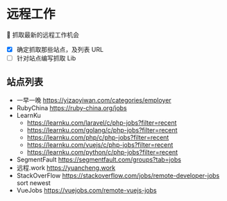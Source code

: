 # 远程工作
:newspaper: 抓取最新的远程工作机会

 -[x] 确定抓取那些站点，及列表 URL
 -[ ] 针对站点编写抓取 Lib

 ## 站点列表
 
 - 一早一晚 https://yizaoyiwan.com/categories/employer
 - RubyChina https://ruby-china.org/jobs
 - LearnKu 
    - https://learnku.com/laravel/c/php-jobs?filter=recent
    - https://learnku.com/golang/c/php-jobs?filter=recent
    - https://learnku.com/php/c/php-jobs?filter=recent
    - https://learnku.com/vuejs/c/php-jobs?filter=recent
    - https://learnku.com/python/c/php-jobs?filter=recent
 - SegmentFault https://segmentfault.com/groups?tab=jobs
 - 远程.work https://yuancheng.work
 - StackOverFlow https://stackoverflow.com/jobs/remote-developer-jobs sort newest
 - VueJobs https://vuejobs.com/remote-vuejs-jobs